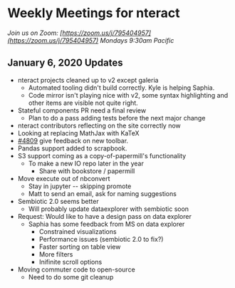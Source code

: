 # Weekly Meetings for nteract

_Join us on Zoom: [https://zoom.us/j/795404957](https://zoom.us/j/795404957) Mondays 9:30am Pacific_

## January 6, 2020 Updates

- nteract projects cleaned up to v2 except galeria
    - Automated tooling didn't build correctly. Kyle is helping Saphia.
    - Code mirror isn't playing nice with v2, some syntax highlighting and other items are visible not quite right.
- Stateful components PR need a final review
    - Plan to do a pass adding tests before the next major change
- nteract contributors reflecting on the site correctly now
- Looking at replacing MathJax with KaTeX
- [#4809](https://github.com/nteract/nteract/issues/4809) give feedback on new toolbar.
- Pandas support added to scrapbook.
- S3 support coming as a copy-of-papermill's functionality
    - To make a new IO repo later in the year
        - Share with bookstore / papermill
- Move execute out of nbconvert
    - Stay in jupyter -- skipping promote
    - Matt to send an email, ask for naming suggestions
- Sembiotic 2.0 seems better
    - Will probably update dataexplorer with sembiotic soon
- Request: Would like to have a design pass on data explorer
    - Saphia has some feedback from MS on data explorer
        - Constrained visualizations
        - Performance issues (sembiotic 2.0 to fix?)
        - Faster sorting on table view
        - More filters
        - Inifinite scroll options
- Moving commuter code to open-source
    - Need to do some git cleanup
